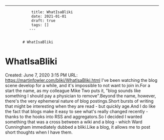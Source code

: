 ---
                title: WhatIsaBliki
                date: 2021-01-01    
                draft: true
                tags: []
               ---


            # WhatIsaBliki

# WhatIsaBliki
Created: June 7, 2020 3:15 PM
URL: https://martinfowler.com/bliki/WhatIsaBliki.html
I've been watching the blog scene develop for a while, and it's impossible to not want to join in.For a start the name, as my colleague Mike Two puts it, "blog sounds like something I should pay a physician to remove".Beyond the name, however, there's the very ephemeral nature of blog postings.Short bursts of writing that might be interesting when they are read - but quickly age.And I do like the fact that blogs make it easy to see what's really changed recently - thanks to the hooks into RSS and aggregators.So I decided I wanted something that was a cross between a wiki and a blog - which Ward Cunningham immediately dubbed a bliki.Like a blog, it allows me to post short thoughts when I have them.